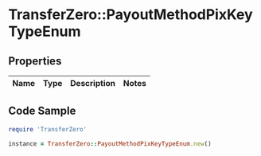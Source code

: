 # TransferZero::PayoutMethodPixKeyTypeEnum

## Properties

Name | Type | Description | Notes
------------ | ------------- | ------------- | -------------

## Code Sample

```ruby
require 'TransferZero'

instance = TransferZero::PayoutMethodPixKeyTypeEnum.new()
```


